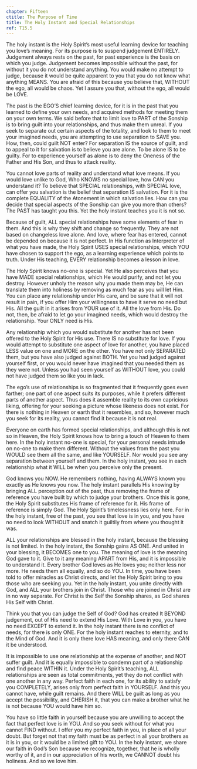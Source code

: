 ```yaml
---
chapter: Fifteen
ctitle: The Purpose of Time
title: The Holy Instant and Special Relationships
ref: T15.5
---
```


The holy instant is the Holy Spirit’s most useful learning device for
teaching you love’s meaning. For its purpose is to suspend judgement
ENTIRELY. Judgement always rests on the past, for past experience is the
basis on which you judge. Judgement becomes impossible without the past,
for without it you do not understand anything. You would make no attempt
to judge, because it would be quite apparent to you that you do not know
what anything MEANS. You are afraid
of this because you believe that, WITHOUT the ego, all would be
chaos. Yet I assure you that, without the ego, all would be LOVE.

The past is the EGO’S chief learning device, for it is in the past that
you learned to define your own needs, and acquired methods for meeting
them on your own terms. We said before that to limit love to PART of the
Sonship is to bring guilt into your relationships, and thus make them
unreal. If you seek to separate out certain aspects of the totality, and
look to them to meet your imagined needs, you are attempting to use
separation to SAVE you. How, then, could guilt NOT enter? For separation
IS the source of guilt, and to appeal to it for salvation is to believe
you are alone. To be alone IS to be guilty. For to experience yourself
as alone is to deny the Oneness of the Father and His Son, and thus to
attack reality.

You cannot love parts of reality and understand what love means. If you
would love unlike to God, Who KNOWS no special love, how CAN you
understand it? To believe that SPECIAL relationships, with SPECIAL love,
can offer you salvation is the belief that separation IS salvation. For
it is the complete EQUALITY of the Atonement in which salvation lies.
How can you decide that special aspects of the Sonship can give you more
than others? The PAST has taught you this. Yet the holy instant teaches
you it is not so.

Because of guilt, ALL special relationships have some elements of fear
in them. And this is why they shift and change so frequently. They are
not based on changeless love alone. And love, where fear has entered,
cannot be depended on because it is not perfect. In His function as
Interpreter of what you have made, the Holy Spirit USES special
relationships, which YOU have chosen to support the ego, as a learning
experience which points to truth. Under His teaching, EVERY relationship
becomes a lesson in love.

The Holy Spirit knows no-one is special. Yet He also perceives that you
have MADE special relationships, which He would purify, and not let you
destroy. However unholy the reason why you made them may be, He can
translate them into holiness by removing as much fear as you will let
Him. You can place any relationship under His care, and be sure that it
will not result in pain, if you offer Him your willingness to have it
serve no need but His. All the guilt in it arises from YOUR use of it.
All the love from His. Do not, then, be
afraid to let go your imagined needs, which would destroy the
relationship. Your ONLY need is His.

Any relationship which you would substitute for another has not been
offered to the Holy Spirit for His use. There IS no substitute for love.
If you would attempt to substitute one aspect of love for another, you
have placed LESS value on one and MORE on the other. You have not only
SEPARATED them, but you have also judged against BOTH. Yet you had
judged against yourself first, or you would never have imagined that you
needed them as they were not. Unless you had seen yourself as WITHOUT
love, you could not have judged them so like you in lack.

The ego’s use of relationships is so fragmented that it frequently goes
even farther; one part of one aspect suits its purposes, while it
prefers different parts of another aspect. Thus does it assemble reality
to its own capricious liking, offering for your seeking a picture whose
likeness does not exist. For there is nothing in Heaven or earth that it
resembles, and so, however much you seek for its reality, you cannot
find it because it is not real.

Everyone on earth has formed special relationships, and although this is
not so in Heaven, the Holy Spirit knows how to bring a touch of Heaven
to them here. In the holy instant no-one is special, for your personal
needs intrude on no-one to make them different. Without the values from
the past you WOULD see them all the same, and like YOURSELF. Nor would
you see any separation between yourself and them. In the holy instant,
you see in each relationship what it WILL be when you perceive only the
present.

God knows you NOW. He remembers nothing, having ALWAYS known you exactly
as He knows you now. The holy instant parallels His knowing by bringing
ALL perception out of the past, thus removing the frame of reference you
have built by which to judge your brothers. Once this is gone, the Holy
Spirit substitutes His frame of reference for it. His frame of reference
is simply God. The Holy Spirit’s timelessness lies only here. For in the
holy instant, free of the past, you see that love is in you, and you
have no need to look WITHOUT and snatch it guiltily from where you
thought it was.

ALL your relationships are blessed in the holy instant, because the
blessing is not limited. In the holy instant, the Sonship gains AS ONE.
And united in your blessing, it BECOMES one to you. The meaning of love
is the meaning God gave to it. Give to it any meaning APART from His,
and it is impossible to understand it. Every brother God loves as He
loves you; neither less nor more. He needs them all equally, and so do
YOU. In time, you have been told to offer miracles as Christ directs,
and let the Holy Spirit bring to you those who are seeking you. Yet in
the holy instant, you unite directly with God, and ALL your brothers
join in Christ. Those who are joined in Christ are in no way separate.
For Christ is the Self the Sonship shares, as God shares His Self with
Christ.

Think you that you can judge the Self of God? God has created It BEYOND
judgement, out of His need to extend His Love. With Love in you, you
have no need EXCEPT to extend it. In the holy instant there is no
conflict of needs, for there is only ONE. For the holy instant reaches
to eternity, and to the Mind of God. And it is only there love HAS
meaning, and only there CAN it be understood.

It is impossible to use one relationship at the expense of another, and
NOT suffer guilt. And it is equally impossible to condemn part of a
relationship and find peace WITHIN it. Under the Holy Spirit’s teaching,
ALL relationships are seen as total commitments, yet they do not
conflict with one another in any way. Perfect faith in each one, for its
ability to satisfy you COMPLETELY, arises only from perfect faith in
YOURSELF. And this you cannot have, while guilt remains. And there WILL
be guilt as long as you accept the possibility, and CHERISH it, that you
can make a brother what he is not because YOU would have him so.

You have so little faith in yourself because you are unwilling to accept
the fact that perfect love is in YOU. And so you seek without for what
you cannot FIND without. I offer you my perfect faith in you, in place
of all your doubt. But forget not that my faith must be as perfect in
all your brothers as it is in you, or it would be a limited gift to YOU.
In the holy instant, we share our faith in God’s Son because we
recognize, together, that he is wholly worthy of it, and in our
appreciation of his worth, we CANNOT doubt his holiness. And so we love
him.

